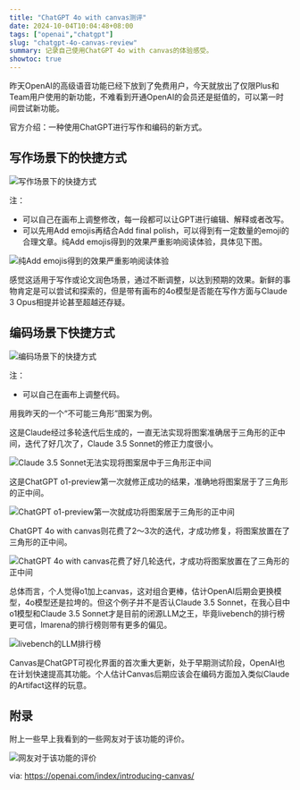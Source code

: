 ```yaml
---
title: "ChatGPT 4o with canvas测评"
date: 2024-10-04T10:04:48+08:00
tags: ["openai","chatgpt"]
slug: "chatgpt-4o-canvas-review"
summary: 记录自己使用ChatGPT 4o with canvas的体验感受。
showtoc: true
---
```


昨天OpenAI的高级语音功能已经下放到了免费用户，今天就放出了仅限Plus和Team用户使用的新功能，不难看到开通OpenAI的会员还是挺值的，可以第一时间尝试新功能。

官方介绍：一种使用ChatGPT进行写作和编码的新方式。

## 写作场景下的快捷方式

![写作场景下的快捷方式](https://cdn.sa.net/2024/10/04/lWT7odnPuECw9gB.webp)

注：
- 可以自己在画布上调整修改，每一段都可以让GPT进行编辑、解释或者改写。
- 可以先用Add emojis再结合Add final polish，可以得到有一定数量的emoji的合理文章。纯Add emojis得到的效果严重影响阅读体验，具体见下图。

![纯Add emojis得到的效果严重影响阅读体验](https://cdn.sa.net/2024/10/04/Zab8zscMoXWpdUv.webp)

感觉这适用于写作或论文润色场景，通过不断调整，以达到预期的效果。新鲜的事物肯定是可以尝试和探索的，但是带有画布的4o模型是否能在写作方面与Claude 3 Opus相提并论甚至超越还存疑。

## 编码场景下快捷方式

![编码场景下的快捷方式](https://cdn.sa.net/2024/10/04/VLybPp8wqYXuUlO.webp)

注：

- 可以自己在画布上调整代码。

用我昨天的一个“不可能三角形”图案为例。

这是Claude经过多轮迭代后生成的，一直无法实现将图案准确居于三角形的正中间，迭代了好几次了，Claude 3.5 Sonnet的修正力度很小。

![Claude 3.5 Sonnet无法实现将图案居中于三角形正中间](https://cdn.sa.net/2024/10/04/zp2Mf7QwEJdt1vn.webp)

这是ChatGPT o1-preview第一次就修正成功的结果，准确地将图案居于了三角形的正中间。

![ChatGPT o1-preview第一次就成功将图案居于三角形的正中间](https://cdn.sa.net/2024/10/04/nBw75Wg8AjJYLv2.webp)

ChatGPT 4o with canvas则花费了2～3次的迭代，才成功修复，将图案放置在了三角形的正中间。

![ChatGPT 4o with canvas花费了好几轮迭代，才成功将图案放置在了三角形的正中间](https://cdn.sa.net/2024/10/04/oEHLPJvANBqWGSb.webp)

总体而言，个人觉得o1加上canvas，这对组合更棒，估计OpenAI后期会更换模型，4o模型还是拉垮的。但这个例子并不是否认Claude 3.5 Sonnet，在我心目中o1模型和Claude 3.5 Sonnet才是目前的闭源LLM之王，毕竟livebench的排行榜更可信，lmarena的排行榜则带有更多的偏见。

![livebench的LLM排行榜](https://cdn.sa.net/2024/10/04/t8WbMSdEPcD145w.webp)

Canvas是ChatGPT可视化界面的首次重大更新，处于早期测试阶段，OpenAI也在计划快速提高其功能。个人估计Canvas后期应该会在编码方面加入类似Claude的Artifact这样的玩意。

## 附录

附上一些早上我看到的一些网友对于该功能的评价。

![网友对于该功能的评价](https://cdn.sa.net/2024/10/04/mHdAwGKEy4Lo2CO.webp)

via: https://openai.com/index/introducing-canvas/
